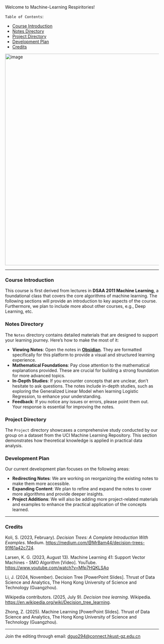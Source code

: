 Welcome to Machine-Learning Respiritories!

`Table of Contents`:
- [Course Introduction](#course-introduction)
- [Notes Directory](#notes-directory)
- [Project Directory](#project-directory)
- [Development Plan](#development-plan)
- [Credits](#Credits)
<img width="865" height="692" alt="image" src="https://github.com/user-attachments/assets/0d9ba0b7-b28a-44d3-b5a1-0cec8015bd7e" />

---

### Course Introduction
This course is first derived from lectures in **DSAA 2011 Machine Learning**, a foundational class that covers the core algorithms of machine learning. The following sections will provide an introduction to key aspects of the course. Furthermore, we plan to include more about other courses, e.g., Deep Learning, etc.

### Notes Directory
The `Notes` directory contains detailed materials that are designed to support your learning journey. Here’s how to make the most of it:
- **Viewing Notes**: Open the notes in [**Obsidian**](https://obsidian.md/). They are formatted specifically for this platform to provide a visual and structured learning experience.
- **Mathematical Foundations**: Pay close attention to the mathematical explanations provided. These are crucial for building a strong foundation for more advanced topics.
- **In-Depth Studies**: If you encounter concepts that are unclear, don’t hesitate to ask questions. The notes include in-depth studies, such as exploring the Generalized Linear Model when learning Logistic Regression, to enhance your understanding.
- **Feedback**: If you notice any issues or errors, please point them out. Your response is essential for improving the notes.

### Project Directory
The `Project` directory showcases a comprehensive study conducted by our group on a dataset from the UCI Machine Learning Repository. This section demonstrates how theoretical knowledge is applied in practical data analysis.

### Development Plan
Our current development plan focuses on the following areas:
- **Redirecting Notes**: We are working on reorganizing the existing notes to make them more accessible.
- **Expanding Content**: We plan to refine and expand the notes to cover more algorithms and provide deeper insights.
- **Project Additions**: We will also be adding more project-related materials and examples to enhance the practical application of the concepts learned.

---
### Credits
Koli, S. (2023, February). *Decision Trees: A Complete Introduction With Examples*. Medium. https://medium.com/@MrBam44/decision-trees-91f61a42c724.

Larsen, K. G. (2023, August 13). Machine Learning 41: Support Vector Machines - SMO Algorithm [Video]. YouTube. https://www.youtube.com/watch?v=Mfp7HQKLSAo

Li, J. (2024, November). Decision Tree [PowerPoint Slides]. Thrust of Data Science and Analytics, The Hong Kong University of Science and Technology (Guangzhou).

Wikipedia contributors. (2025, July 9). _Decision tree learning_. Wikipedia. https://en.wikipedia.org/wiki/Decision_tree_learning.

Zhong, Z. (2025). Machine Learning [PowerPoint Slides]. Thrust of Data Science and Analytics, The Hong Kong University of Science and Technology (Guangzhou).

---
Join the editing through email: dguo294@connect.hkust-gz.edu.cn
